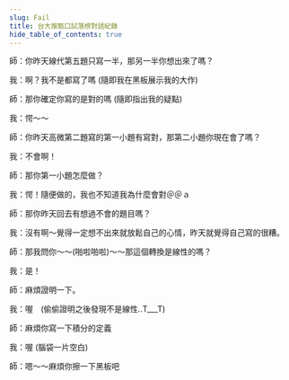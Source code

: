 ```yaml
---
slug: Fail
title: 台大推甄口試落榜對話紀錄
hide_table_of_contents: true
---
```


師：你昨天線代第五題只寫一半，那另一半你想出來了嗎？

我：啊？我不是都寫了嗎 (隨即我在黑板展示我的大作)

師：那你確定你寫的是對的嗎 (隨即指出我的疑點)

我：愕～～

師：你昨天高微第二題寫的第一小題有寫對，那第二小題你現在會了嗎？　

我：不會啊！

師：那你第一小題怎麼做？

我：愕！隨便做的，我也不知道我為什麼會對＠＠ａ

師：那你昨天回去有想過不會的題目嗎？

我：沒有啊～覺得一定想不出來就放鬆自己的心情，昨天就覺得自己寫的很糟。

師：那我問你～～(啪啦啪啦)～～那這個轉換是線性的嗎？

我：是！

師：麻煩證明一下。

我：喔　(偷偷證明之後發現不是線性..T___T)

師：麻煩你寫一下積分的定義

我：喔 (腦袋一片空白)

師：嗯～～麻煩你擦一下黑板吧
